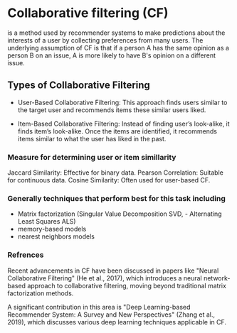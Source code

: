 
# **Collaborative filtering (CF)**
is a method used by recommender systems to make predictions about the interests of a user by collecting preferences from many users. The underlying assumption of CF is that if a person A has the same opinion as a person B on an issue, A is more likely to have B's opinion on a different issue.

## Types of Collaborative Filtering

- User-Based Collaborative Filtering: This approach finds users similar to the target user and recommends items these similar users liked.

- Item-Based Collaborative Filtering: Instead of finding user’s look-alike, it finds item’s look-alike. Once the items are identified, it recommends items similar to what the user has liked in the past.

### Measure for determining user or item simillarity 
Jaccard Similarity: Effective for binary data.
Pearson Correlation: Suitable for continuous data.
Cosine Similarity: Often used for user-based CF.

### Generally techniques that perform best for this task including
- Matrix factorization (Singular Value Decomposition SVD, - Alternating Least Squares ALS)
- memory-based models 
- nearest neighbors models 

### Refrences 
Recent advancements in CF have been discussed in papers like "Neural Collaborative Filtering" (He et al., 2017), which introduces a neural network-based approach to collaborative filtering, moving beyond traditional matrix factorization methods.

A significant contribution in this area is "Deep Learning-based Recommender System: A Survey and New Perspectives" (Zhang et al., 2019), which discusses various deep learning techniques applicable in CF.



